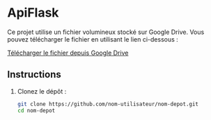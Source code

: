 # ApiFlask

Ce projet utilise un fichier volumineux stocké sur Google Drive. Vous pouvez télécharger le fichier en utilisant le lien ci-dessous :

[Télécharger le fichier depuis Google Drive](https://drive.google.com/file/d/1buFNyQS9E5tWmnjDqS_HaLJyZyzx5lvk/view?usp=drive_link)

## Instructions

1. Clonez le dépôt :
   ```sh
   git clone https://github.com/nom-utilisateur/nom-depot.git
   cd nom-depot
